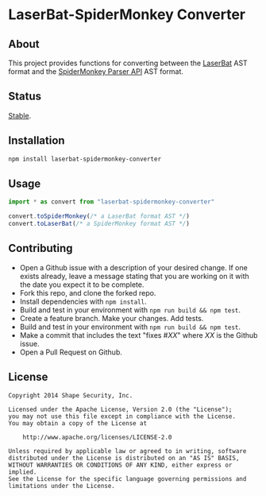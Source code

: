LaserBat-SpiderMonkey Converter
===============================


## About

This project provides functions for converting between the
[LaserBat](https://github.com/shapesecurity/laserbat) AST format and the
[SpiderMonkey Parser API](https://developer.mozilla.org/en-US/docs/Mozilla/Projects/SpiderMonkey/Parser_API)
AST format.


## Status

[Stable](http://nodejs.org/api/documentation.html#documentation_stability_index).


## Installation

```sh
npm install laserbat-spidermonkey-converter
```


## Usage

```js
import * as convert from "laserbat-spidermonkey-converter"

convert.toSpiderMonkey(/* a LaserBat format AST */)
convert.toLaserBat(/* a SpiderMonkey format AST */)
```


## Contributing

* Open a Github issue with a description of your desired change. If one exists already, leave a message stating that you are working on it with the date you expect it to be complete.
* Fork this repo, and clone the forked repo.
* Install dependencies with `npm install`.
* Build and test in your environment with `npm run build && npm test`.
* Create a feature branch. Make your changes. Add tests.
* Build and test in your environment with `npm run build && npm test`.
* Make a commit that includes the text "fixes #*XX*" where *XX* is the Github issue.
* Open a Pull Request on Github.


## License

    Copyright 2014 Shape Security, Inc.

    Licensed under the Apache License, Version 2.0 (the "License");
    you may not use this file except in compliance with the License.
    You may obtain a copy of the License at

        http://www.apache.org/licenses/LICENSE-2.0

    Unless required by applicable law or agreed to in writing, software
    distributed under the License is distributed on an "AS IS" BASIS,
    WITHOUT WARRANTIES OR CONDITIONS OF ANY KIND, either express or implied.
    See the License for the specific language governing permissions and
    limitations under the License.
